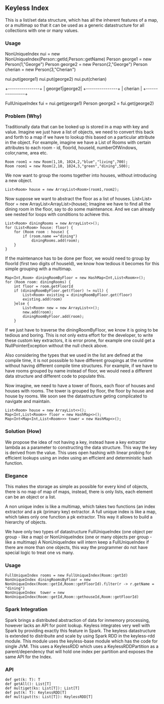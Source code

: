 Keyless Index
------------------------------

This is a list/set data structure, which has all the inherent features of a map, or a multimap so that it can be used as a generic datastructure for all collections with one or many values.

### Usage 

NonUniqueIndex nui = new NonUniqueIndex(Person::getId,Person::getName)
Person george1 = new Person(1,"George")
Person george2 = new Person(2,"George")
Person cherian = new Person(3,"Cherian")

nui.put(george1)
nui.put(george2)
nui.put(cherian)

+----------------+
| george1|george2|
+----------------+
|     cherian    |
+----------------+

FullUniqueIndex fui = nui.get(george1)
Person george2 = fui.get(george2)


### Problem (Why)
Traditionally data that can be looked up is stored in a map with key and value. Imagine we just have a list of objects, we need to convert this back and forth to a map if we have to lookup this based on a particular attribute in the object.
For example, imagine we have a List of Rooms with certain attributes to each room - id, floorId, houseId, numberOfWindows, color,name, area etc.

    Room room1 = new Room(1,10, 1024,2,"blue","living",700);
    Room room1 = new Room(2,10, 1024,3,"green","dining",500);
We now want to group the rooms together into houses, without introducing a new object.

    List<Room> house = new ArrayList<Room>(room1,room2);
Now suppose we want to abstract the floor as a list of houses.
    List<List<Room>> floor = new ArrayList<ArrayList<Room>>(house);
Imagine we have to find all the dining room in the floor, say to do some maintenance. And we can already see nested for loops with conditions to achieve this.

    List<Room> diningRooms = new ArrayList<>();
    for (List<Room> house: floor) {
        for (Room room : house) {
            if (room.name =="dining")
                diningRooms.add(room);
        }
    }
If the maintenance has to be done per floor, we would need to group by floorId (first two digits of houseId), we know how tedious it becomes for this simple grouping with a multimap.

    Map<Int,Room> diningRoomByFloor = new HashMap<Int,List<Room>>();
    for (Room room: diningRooms) {
        int floor = room.getFloorId
        if (diningRoomByFloor.get(floor) != null) {
            List<Room> existing = diningRoomByFloor.get(floor)
            existing.add(room)   
        }else {
            List<Room> new = new ArrayList<>();
            new.add(room);
            diningRoomByFloor.add(room);
        }
        
 If we just have to traverse the diningRoomByFloor, we know it is going to be tedious and boring. This is not only extra effort for the developer, to write these custom key extractors, it is error prone, for example one could get a NullPointerException without the null check above.
 
 
Also considering the types that we used in the list are defined at the compile time, it is not posssible to have different groupings at the runtime without having different compile time structures. For example, if we have to have rooms grouped by name instead of floor, we would need a different data structure and different code to populate this.

Now imagine, we need to have a tower of floors, each floor of houses and houses with rooms. The tower is grouped by floor, the floor by house and house by rooms. We soon see the datastructure geting complicated to navigate and maintain.

    List<Room> house = new ArrayList<>();
    Map<Int,List<Room>> floor = new HashMap<>();
    Map<Int<Map<Int,List<Room>>> tower = new HashMap<>();
    
### Solution (How)
We propose the idea of not having a key, instead have a key extractor lambda as a parameter to constructing the data structure. This way the key is derived from the value. This uses open hashing with linear probing for efficient lookups using an index using an efficient and deterministic hash function.

### Elegance
This makes the storage as simple as possible for every kind of objects, there is no map of map of maps, instead, there is only lists, each element can be an object or a list.

A non unique index is like a multimap, which takes two functions (an index extractor and a pk (primary key) extractor.
A full unique index is like a map, which takes only one function a pk extractor. This way it allows to build a hierarchy of objects.

We have only two types of datastructure FullUniqueIndex (one object per group - like a map) or NonUniqueIndex (one or many objects per group - like a multimap) A NonUniqueIndex will intern keep a FullUniqueIndex if there are more than one objects, this way the programmer do not have special logic to treat one vs many.



### Usage

    FullUniqueIndex rooms = new FullUniqueIndex(Room::getId)
    NonUniqueIndex diningRoomsByFloor = new NonUniqueIndex(Room::getId,Room::getFloorId).filter(r -> r.getName = "dining")
    NonUniqueIndex  tower = new NonUniqueIndex(Room::getId,Room::gethouseId,Room::getFloorId)


### Spark Integration

Spark brings a distributed abstraction of data for inmemory processing, however lacks an API for point lookup. Keyless integrates very well with Spark by providing exactly this feature in Spark. The keyless datastructure is extended to distribuite and  scale by using Spark RDD in the keyless-rdd module. This module uses the keyless-base module which has the code for single JVM. This uses a KeylessRDD which uses a KeylessRDDPartition as a parent/dependency that will hold one index per partition and exposes the same API for the Index. 


### API

    def get(k: T): T
    def getAll(): List[T]
    def multiget(ks: List[T]): List[T] 
    def put(k: T): KeylessRDD[T]
    def multiput(ts: List[T]): KeylessRDD[T]
    
    





